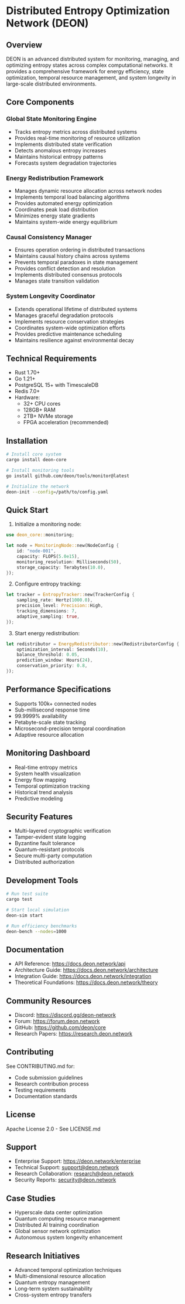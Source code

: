 # Distributed Entropy Optimization Network (DEON)

## Overview
DEON is an advanced distributed system for monitoring, managing, and optimizing entropy states across complex computational networks. It provides a comprehensive framework for energy efficiency, state optimization, temporal resource management, and system longevity in large-scale distributed environments.

## Core Components

### Global State Monitoring Engine
- Tracks entropy metrics across distributed systems
- Provides real-time monitoring of resource utilization
- Implements distributed state verification
- Detects anomalous entropy increases
- Maintains historical entropy patterns
- Forecasts system degradation trajectories

### Energy Redistribution Framework
- Manages dynamic resource allocation across network nodes
- Implements temporal load balancing algorithms
- Provides automated energy optimization
- Coordinates peak load distribution
- Minimizes energy state gradients
- Maintains system-wide energy equilibrium

### Causal Consistency Manager
- Ensures operation ordering in distributed transactions
- Maintains causal history chains across systems
- Prevents temporal paradoxes in state management
- Provides conflict detection and resolution
- Implements distributed consensus protocols
- Manages state transition validation

### System Longevity Coordinator
- Extends operational lifetime of distributed systems
- Manages graceful degradation protocols
- Implements resource conservation strategies
- Coordinates system-wide optimization efforts
- Provides predictive maintenance scheduling
- Maintains resilience against environmental decay

## Technical Requirements
- Rust 1.70+
- Go 1.21+
- PostgreSQL 15+ with TimescaleDB
- Redis 7.0+
- Hardware:
    - 32+ CPU cores
    - 128GB+ RAM
    - 2TB+ NVMe storage
    - FPGA acceleration (recommended)

## Installation
```bash
# Install core system
cargo install deon-core

# Install monitoring tools
go install github.com/deon/tools/monitor@latest

# Initialize the network
deon-init --config=/path/to/config.yaml
```

## Quick Start

1. Initialize a monitoring node:
```rust
use deon_core::monitoring;

let node = MonitoringNode::new(NodeConfig {
    id: "node-001",
    capacity: FLOPS(5.0e15),
    monitoring_resolution: Milliseconds(50),
    storage_capacity: Terabytes(10.0),
});
```

2. Configure entropy tracking:
```rust
let tracker = EntropyTracker::new(TrackerConfig {
    sampling_rate: Hertz(1000.0),
    precision_level: Precision::High,
    tracking_dimensions: 7,
    adaptive_sampling: true,
});
```

3. Start energy redistribution:
```rust
let redistributor = EnergyRedistributor::new(RedistributorConfig {
    optimization_interval: Seconds(10),
    balance_threshold: 0.05,
    prediction_window: Hours(24),
    conservation_priority: 0.8,
});
```

## Performance Specifications
- Supports 100k+ connected nodes
- Sub-millisecond response time
- 99.9999% availability
- Petabyte-scale state tracking
- Microsecond-precision temporal coordination
- Adaptive resource allocation

## Monitoring Dashboard
- Real-time entropy metrics
- System health visualization
- Energy flow mapping
- Temporal optimization tracking
- Historical trend analysis
- Predictive modeling

## Security Features
- Multi-layered cryptographic verification
- Tamper-evident state logging
- Byzantine fault tolerance
- Quantum-resistant protocols
- Secure multi-party computation
- Distributed authorization

## Development Tools
```bash
# Run test suite
cargo test

# Start local simulation
deon-sim start

# Run efficiency benchmarks
deon-bench --nodes=1000
```

## Documentation
- API Reference: https://docs.deon.network/api
- Architecture Guide: https://docs.deon.network/architecture
- Integration Guide: https://docs.deon.network/integration
- Theoretical Foundations: https://docs.deon.network/theory

## Community Resources
- Discord: https://discord.gg/deon-network
- Forum: https://forum.deon.network
- GitHub: https://github.com/deon/core
- Research Papers: https://research.deon.network

## Contributing
See CONTRIBUTING.md for:
- Code submission guidelines
- Research contribution process
- Testing requirements
- Documentation standards

## License
Apache License 2.0 - See LICENSE.md

## Support
- Enterprise Support: https://deon.network/enterprise
- Technical Support: support@deon.network
- Research Collaboration: research@deon.network
- Security Reports: security@deon.network

## Case Studies
- Hyperscale data center optimization
- Quantum computing resource management
- Distributed AI training coordination
- Global sensor network optimization
- Autonomous system longevity enhancement

## Research Initiatives
- Advanced temporal optimization techniques
- Multi-dimensional resource allocation
- Quantum entropy management
- Long-term system sustainability
- Cross-system entropy transfers
